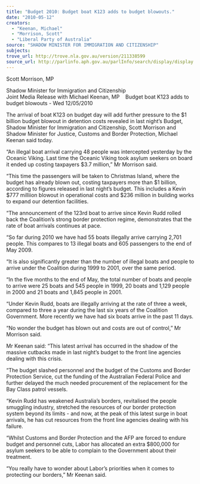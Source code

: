 ```yaml
---
title: "Budget 2010: Budget boat K123 adds to budget blowouts."
date: "2010-05-12"
creators:
  - "Keenan, Michael"
  - "Morrison, Scott"
  - "Liberal Party of Australia"
source: "SHADOW MINISTER FOR IMMIGRATION AND CITIZENSHIP"
subjects:
trove_url: http://trove.nla.gov.au/version/211338599
source_url: http://parlinfo.aph.gov.au/parlInfo/search/display/display.w3p;query=Id%3A%22media/pressrel/OUQW6%22
---
```


 Scott Morrison, MP 

 Shadow Minister for Immigration and Citizenship    Joint Media Release with Michael Keenan, MP    Budget boat K123 adds to budget blowouts - Wed 12/05/2010   

 

 The arrival of  boat K123 on budget day will add further pressure to the $1 billion budget  blowout in detention costs revealed in last night’s Budget, Shadow Minister for  Immigration and Citizenship, Scott Morrison and Shadow Minister for Justice, Customs  and Border Protection, Michael Keenan said today.    

 “An illegal  boat arrival carrying 48 people was intercepted yesterday by the Oceanic  Viking. Last time the Oceanic Viking took asylum seekers on board it ended up costing  taxpayers $3.7 million,” Mr Morrison said.    

 “This time the passengers will be taken to Christmas Island, where the budget has  already blown out, costing taxpayers more than $1 billion, according to figures released  in last night’s budget. This includes a Kevin $777 milliion blowout in operational costs  and $236 million in building works to expand our detention facilities.    

 “The announcement of the 123rd boat  to arrive since Kevin Rudd rolled back the  Coalition’s strong border protection regime, demonstrates that the rate of boat arrivals  continues at pace.    

 “So far during 2010 we have had 55 boats illegally arrive carrying 2,701 people. This  compares  to 13 illegal boats and 605 passengers to the end of May 2009.     

 “It is also significantly greater than the number of illegal boats and people to arrive under  the Coalition during 1999 to 2001, over the same period.    

 “In the five months to the end of May, the total number of boats and people to arrive  were 25 boats and 545 people in 1999, 20 boats and 1,129 people in 2000 and 21 boats  and 1,845 people in 2001.    

 “Under Kevin Rudd, boats are illegally arriving at the rate of three a week, compared to  three a year during the last six years of the Coalition Government.  More recently we  have had six boats arrive in the past 11 days.     

 “No wonder the budget has blown out and costs are out of control,” Mr Morrison said.    

 Mr Keenan said: “This latest arrival has occurred in the shadow of the massive cutbacks  made in last night’s budget to the front line agencies dealing with this crisis.    

 “The budget slashed personnel and the budget of the Customs and Border Protection  Service, cut the funding of the Australian Federal Police and further delayed the much  needed procurement of the replacement for the Bay Class patrol vessels.    

 “Kevin Rudd has weakened Australia’s borders, revitalised the people smuggling  industry, stretched the resources of our border protection system beyond its limits - and  now, at the peak of this latest surge in boat arrivals, he has cut resources from the front  line agencies dealing with his failure. 

 

 “Whilst Customs and Border Protection and the AFP are forced to endure budget and  personnel cuts, Labor has allocated an extra $800,000 for asylum seekers to be able to  complain to the Government about their treatment.    

 “You really have to wonder about Labor’s priorities when it comes to protecting our  borders,” Mr Keenan said. 

  

